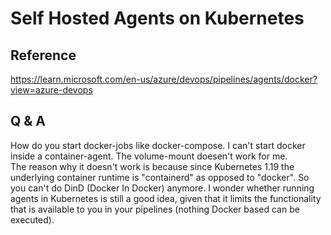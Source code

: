 # Self Hosted Agents on Kubernetes 

## Reference  
https://learn.microsoft.com/en-us/azure/devops/pipelines/agents/docker?view=azure-devops

## Q & A  
How do you start docker-jobs like docker-compose. I can't start docker inside a container-agent. The volume-mount doesen't work for me.  
The reason why it doesn't work is because since Kubernetes 1.19 the underlying container runtime is "containerd" as opposed to "docker". So you can't do DinD (Docker In Docker) anymore. I wonder whether running agents in Kubernetes is still a good idea, given that it limits the functionality that is available to you in your pipelines (nothing Docker based can be executed).  
